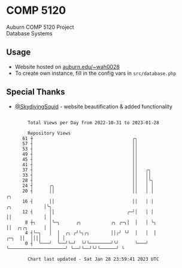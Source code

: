 # COMP 5120
Auburn COMP 5120 Project  
Database Systems

## Usage
- Website hosted on [auburn.edu/~wah0028](https://webhome.auburn.edu/~wah0028/)
- To create own instance, fill in the config vars in `src/database.php`

## Special Thanks
- [@SkydivingSquid](https://github.com/SkydivingSquid) - website beautification & added functionality

```

        Total Views per Day from 2022-10-31 to 2023-01-28

        Repository Views
      61 ┼                                     ╭╮
      57 ┤                                     ││
      53 ┤                                     ││
      49 ┤                                     ││
      45 ┤                                     ││
      41 ┤                                     ││
      37 ┤                                     ││   ╭╮
      33 ┤                                     ││   ││
      28 ┤                                     ││   │╰╮
      24 ┤      ╭╮                             ││   │ │
      20 ┤      ││                             ││   │ │                                         ╭╮
      16 ┤      ││                             ││   │ │                           ╭╮            │╰╮
      12 ┤      ││                           ╭─╯│   │ │                           ││            │ │
       8 ┼╮     │╰─╮      ╭╮           ╭╮ ╭─╮│  │   │ ╰╮                          ││  ╭╮╭╮      │ │
       4 ┤╰─╮   │  │  ╭╮ ╭╯╰╮╭╮        ││╭╯ ╰╯  │   │  │                     ╭─╮  ││  ││││      │ │
       0 ┤  ╰───╯  ╰──╯╰─╯  ╰╯╰────────╯╰╯      ╰───╯  ╰─────────────────────╯ ╰──╯╰──╯╰╯╰──────╯ ╰

        Chart last updated - Sat Jan 28 23:59:41 2023 UTC
        
```
